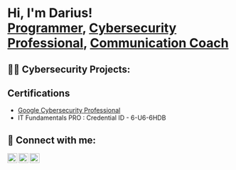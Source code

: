 <h1>Hi, I'm Darius! <br/><a href="https://github.com/joshmadakor1">Programmer</a>, <a href="(https://www.linkedin.com/in/darius-lane-64b664218/)">Cybersecurity Professional</a>, <a href="(https://www.youtube.com/@AdventMechs)">Communication Coach</a></h1>

<h2>👨‍💻 Cybersecurity Projects:</h2>
  

<h2> Certifications </h2>

- [Google Cybersecurity Professional](https://www.coursera.org/account/accomplishments/specialization/certificate/TZSUX3JYPLQ2)
- IT Fundamentals PRO : Credential ID - 6-U6-6HDB

<h2> 🤳 Connect with me:</h2>

[<img align="left" alt="JoshMadakor | YouTube" width="22px" src="https://cdn.jsdelivr.net/npm/simple-icons@v3/icons/youtube.svg" />][youtube]

[<img align="left" alt="JoshMadakor | LinkedIn" width="22px" src="https://cdn.jsdelivr.net/npm/simple-icons@v3/icons/linkedin.svg" />][linkedin]
[<img align="left" alt="JoshMadakor | Instagram" width="22px" src="https://cdn.jsdelivr.net/npm/simple-icons@v3/icons/instagram.svg" />][instagram]


[youtube]: (https://www.youtube.com/@AdventMechs)
[instagram]: (https://www.instagram.com/adventmechs/)
[linkedin]: (https://www.linkedin.com/in/darius-lane-64b664218/)

<!--
**joshmadakor1/joshmadakor1** is a ✨ _special_ ✨ repository because its `README.md` (this file) appears on your GitHub profile.

Here are some ideas to get you started:

- 🔭 I’m currently working on ...
- 🌱 I’m currently learning ...
- 👯 I’m looking to collaborate on ...
- 🤔 I’m looking for help with ...
- 💬 Ask me about ...
- 📫 How to reach me: ...
- 😄 Pronouns: ...
- ⚡ Fun fact: ...
-->
